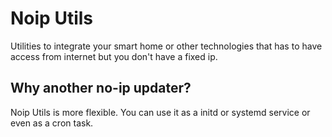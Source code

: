 # Noip Utils

Utilities to integrate your smart home or other technologies that has to have access from internet but you don't have a fixed ip.

## Why another no-ip updater?

Noip Utils is more flexible. You can use it as a initd or systemd service or even as a cron task.
